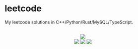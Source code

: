 # leetcode
My leetcode solutions in C++/Python/Rust/MySQL/TypeScript.

<div align="center">
<br/>
<img src="https://img.shields.io/badge/Solved-802/3313%20=%2024%25-blue.svg?style=flat-square" />
<br/>
<img src="https://img.shields.io/badge/Easy-309/828-5CB85D.svg?style=flat-square" />
<img src="https://img.shields.io/badge/Medium-390/1733-F0AE4E.svg?style=flat-square" />
<img src="https://img.shields.io/badge/Hard-103/752-D95450.svg?style=flat-square" />
</div>